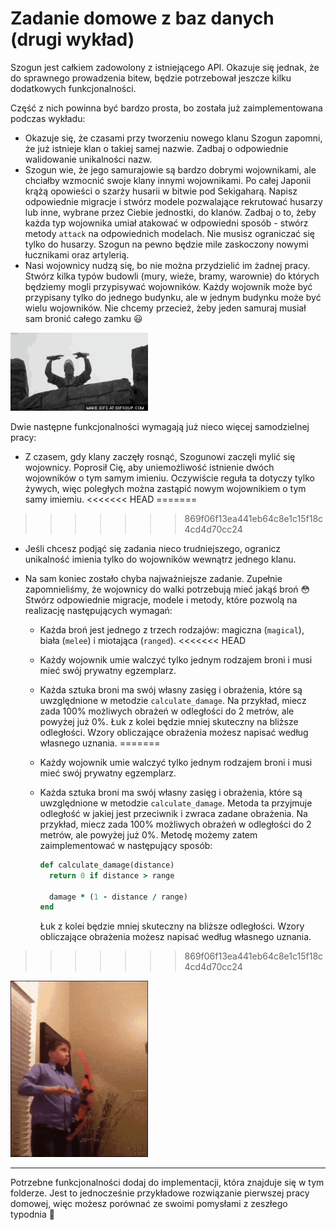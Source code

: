 # Zadanie domowe z baz danych (drugi wykład)

Szogun jest całkiem zadowolony z istniejącego API. Okazuje się jednak, że do sprawnego prowadzenia bitew, będzie potrzebował jeszcze kilku dodatkowych funkcjonalności.

Część z nich powinna być bardzo prosta, bo została już zaimplementowana podczas wykładu:

- Okazuje się, że czasami przy tworzeniu nowego klanu Szogun zapomni, że już istnieje klan o takiej samej nazwie. Zadbaj o odpowiednie walidowanie unikalności nazw.
- Szogun wie, że jego samurajowie są bardzo dobrymi wojownikami, ale chciałby wzmocnić swoje klany innymi wojownikami. Po całej Japonii krążą opowieści o szarży husarii w bitwie pod Sekigaharą. Napisz odpowiednie migracje i stwórz modele pozwalające rekrutować husarzy lub inne, wybrane przez Ciebie jednostki, do klanów. Zadbaj o to, żeby każda typ wojownika umiał atakować w odpowiedni sposób - stwórz metody `attack` na odpowiednich modelach. Nie musisz ograniczać się tylko do husarzy. Szogun na pewno będzie mile zaskoczony nowymi łucznikami oraz artylerią. 
- Nasi wojownicy nudzą się, bo nie można przydzielić im żadnej pracy. Stwórz kilka typów budowli (mury, wieże, bramy, warownie) do których będziemy mogli przypisywać wojowników. Każdy wojownik może być przypisany tylko do jednego budynku, ale w jednym budynku może być wielu wojowników. Nie chcemy przecież, żeby jeden samuraj musiał sam bronić całego zamku :smiley:

![castle](vendor/images/castle.gif)

Dwie następne funkcjonalności wymagają już nieco więcej samodzielnej pracy:

- Z czasem, gdy klany zaczęły rosnąć, Szogunowi zaczęli mylić się wojownicy. Poprosił Cię, aby uniemożliwość istnienie dwóch wojowników o tym samym imieniu. Oczywiście reguła ta dotyczy tylko żywych, więc poległych można zastąpić nowym wojownikiem o tym samy imiemiu.
<<<<<<< HEAD
=======

>>>>>>> 869f06f13ea441eb64c8e1c15f18c4cd4d70cc24
  - Jeśli chcesz podjąć się zadania nieco trudniejszego, ogranicz unikalność imienia tylko do wojowników wewnątrz jednego klanu.

- Na sam koniec zostało chyba najważniejsze zadanie. Zupełnie zapomnieliśmy, że wojownicy do walki potrzebują mieć jakąś broń :flushed: Stwórz odpowiednie migracje, modele i metody, które pozwolą na realizację następujących wymagań:
  - Każda broń jest jednego z trzech rodzajów: magiczna (`magical`), biała (`melee`) i miotająca (`ranged`). 
<<<<<<< HEAD
  - Każdy wojownik umie walczyć tylko jednym rodzajem broni i musi mieć swój prywatny egzemplarz. 
  - Każda sztuka broni ma swój własny zasięg i obrażenia, które są uwzględnione w metodzie `calculate_damage`. Na przykład, miecz zada 100% możliwych obrażeń w odległości do 2 metrów, ale powyżej już 0%. Łuk z kolei będzie mniej skuteczny na bliższe odległości. Wzory obliczające obrażenia możesz napisać według własnego uznania.
=======

  - Każdy wojownik umie walczyć tylko jednym rodzajem broni i musi mieć swój prywatny egzemplarz. 

  - Każda sztuka broni ma swój własny zasięg i obrażenia, które są uwzględnione w metodzie `calculate_damage`. Metoda ta przyjmuje odległość w jakiej jest przeciwnik i zwraca zadane obrażenia. Na przykład, miecz zada 100% możliwych obrażeń w odległości do 2 metrów, ale powyżej już 0%. Metodę możemy zatem zaimplementować w następujący sposób:

    ```ruby
    def calculate_damage(distance)
      return 0 if distance > range

      damage * (1 - distance / range)
    end
    ```

    Łuk z kolei będzie mniej skuteczny na bliższe odległości. Wzory obliczające obrażenia możesz napisać według własnego uznania.
>>>>>>> 869f06f13ea441eb64c8e1c15f18c4cd4d70cc24

![archery](vendor/images/archery.gif)

---

Potrzebne funkcjonalności dodaj do implementacji, która znajduje się w tym folderze. Jest to jednocześnie przykładowe rozwiązanie pierwszej pracy domowej, więc możesz porównać ze swoimi pomysłami z zeszłego typodnia :raised_hands:

